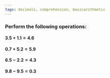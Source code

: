 ```yaml
---
tags: decimals, comprehension, basicarithmetic
---
```


### Perform the following operations:

#### $3.5 + 1.1 = 4.6$
#### $0.7 + 5.2 = 5.9$
#### $6.5 - 2.2 = 4.3$
#### $9.8 - 9.5 = 0.3$
